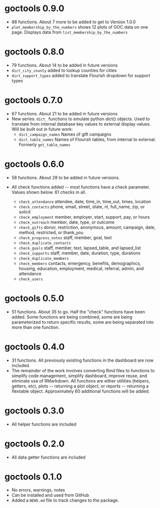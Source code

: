 # goctools 0.9.0

* 88 functions.  About 7 more to be added to get to Version 1.0.0
* `plot_membership_by_the_numbers` shows 12 plots of GOC data on one page. Displays data from `list_membership_by_the_numbers`

# goctools 0.8.0

* 79 functions.  About 14 to be added in future versions
* `dict_city_county` added to lookup counties for cities
* `dict_support_types` added to translate Flourish dropdown for support types

# goctools 0.7.0

* 67 functions. About 21 to be added in future versions
* New series: `dict_` functions to emulate python dict() objects.  Used to translate from internal database key values to external display values.  Will be built out in future work:
    * `dict_campaign_names` Names of gift campaigns
    * `dict_table_names` Names of Flourish tables, from internal to external.  Formerly `get_table_names`

# goctools 0.6.0

* 58 functions. About 28 to be added in future versions.
* All check functions added -- most functions have a check parameter. Values shown below. 61 checks in all.

    * `check_attendance` attendee, date, time_in, time_out, times, location
    * `check_contacts` phone, email, street, state, nl, full_name, zip, or solicit
    * `check_employment` member, employer, start, support, pay, or hours		
    * `check_outreach` member, date, type, or outcome
    * `check_gifts` donor, restriction, anonymous, amount, campaign, date, method, restricted, or thank_you		
    * `check_progress_notes` staff, member, goal, text
    * `check_duplicate_contacts`	
    * `check_goals` staff, member, text, lapsed_table, and lapsed_list
    * `check_supports` staff, member, date, duration, type, durations
    * `check_duplicate_members`
    * `check_members`	contacts, emergency, benefits, demographics, housing, education, employment, medical, referral, admin, and attendance
    * `check_users`

# goctools 0.5.0

* 51 functions. About 35 to go. Half the "check" functions have been added.  Some functions are being combined, some are being parameterized to return specific results, some are being separated into more than one function.

# goctools 0.4.0

* 31 functions. All previously existing functions in the dashboard are now included.  
* The remainder of the work involves converting Rmd files to functions to simplify code management, simplify dashboard, improve reuse,
and eliminate use of RMarkdown.  All functions are either utilities (helpers, getters, etc), plots --  returning a plot object, or reports --  returning a flextable object. Approximately 60 additional functions will be added.

# goctools 0.3.0

* All helper functions are included

# goctools 0.2.0

* All data getter functions are included

# goctools 0.1.0

* No errors, warnings, notes
* Can be installed and used from GitHub
* Added a `NEWS.md` file to track changes to the package.
